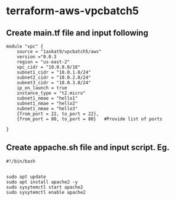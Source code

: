 # terraform-aws-vpcbatch5
## Create main.tf file and input following


```hcl
module "vpc" {
    source = "1askat9/vpcbatch5/aws"
    version ="0.0.3
    region = "us-east-2"
    vpc_cidr = "10.0.0.0/16"
    subnet1_cidr = "10.0.1.0/24"
    subnet2_cidr = "10.0.2.0/24"
    subnet3_cidr = "10.0.3.0/24"
    ip_on_launch = true
    instance_type = "t2.micro"
    subnet1_nmae = "hello1"
    subnet1_nmae = "hello2"
    subnet1_nmae = "hello3"
    {from_port = 22, to_port = 22}, 
    {from_port = 80, to_port = 80}   #Provide list of ports 

} 

```

## Create appache.sh file and input script. Eg.
```hlc
#!/bin/bash


sudo apt update
sudo apt install apache2 -y
sudo sysytemctl start apache2
sudo sysytemctl enable apache2
```